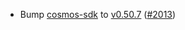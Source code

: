 - Bump [cosmos-sdk](https://github.com/cosmos/cosmos-sdk) to
[v0.50.7](https://github.com/cosmos/cosmos-sdk/releases/tag/v0.50.7)
([\#2013](https://github.com/cosmos/interchain-security/pull/2013))